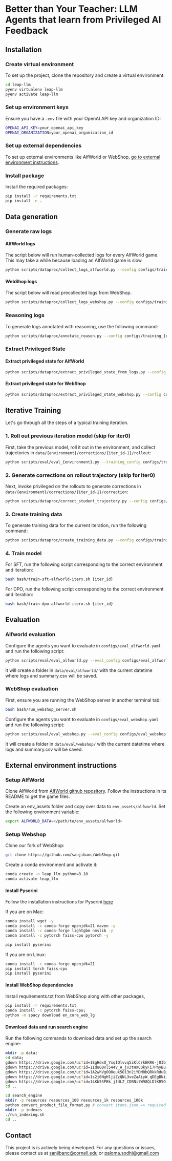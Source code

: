 # Better than Your Teacher: LLM Agents that learn from Privileged AI Feedback

<!-- Paper link: []() -->

## Installation

### Create virtual environment

To set up the project, clone the repository and create a virtual environment:

```bash
cd leap-llm
pyenv virtualenv leap-llm
pyenv activate leap-llm
```

### Set up environment keys
Ensure you have a `.env` file with your OpenAI API key and organization ID:

```bash
OPENAI_API_KEY=your_openai_api_key
OPENAI_ORGANIZATION=your_openai_organization_id
```

### Set up external dependencies

To set up external environments like AlfWorld or WebShop, [go to external environment instructions](#external-environment-instructions).

### Install package

Install the required packages:

```bash
pip install -r requirements.txt
pip install -e .
```

## Data generation

### Generate raw logs

#### AlfWorld logs

The script below will run human-collected logs for every AlfWorld game. This may take a while because loading an AlfWorld game is slow.
```bash
python scripts/dataproc/collect_logs_alfworld.py --config configs/training_alfworld.yaml
```

#### WebShop logs

The script below will read precollected logs from WebShop.
```bash
python scripts/dataproc/collect_logs_webshop.py --config configs/training_webshop.yaml
```

### Reasoning logs

To generate logs annotated with reasoning, use the following command:
```bash
python scripts/dataproc/annotate_reason.py --config configs/training_{environment}.yaml
```

### Extract Privileged State

#### Extract privileged state for AlfWorld
```bash
python scripts/dataproc/extract_privileged_state_from_logs.py --config configs/training_alfworld.yaml
```

#### Extract privileged state for WebShop
```bash
python scripts/dataproc/extract_privileged_state_webshop.py --config configs/training_webshop.yaml
```

## Iterative Training

Let's go through all the steps of a typical training iteration.

### 1. Roll out previous iteration model (skip for iter0)
First, take the previous model, roll it out in the environment, and collect trajectories in `data/{environment}/corrections/{iter_id-1}/rollout`:
```bash
python scripts/eval/eval_{environment}.py --training_config configs/training_{environment}.yaml --iter {iter_id-1}
```

### 2. Generate corrections on rollout trajectory (skip for iter0)
Next, invoke privileged on the rollouts to generate corrections in `data/{environment}/corrections/{iter_id-1}/correction`:
```bash
python scripts/dataproc/correct_student_trajectory.py --config configs/training_{environment}.yaml --iter {iter_id-1}
```

### 3. Create training data

To generate training data for the current iteration, run the following command:
```bash
python scripts/dataproc/create_training_data.py --config configs/training_{environment}.yaml --train_method {train_method} --iter {iter_id}
```

### 4. Train model

For SFT, run the following script corresponding to the correct environment and iteration:
```bash
bash bash/train-sft-alfworld-iterx.sh {iter_id}
```

For DPO, run the following script corresponding to the correct environment and iteration:
```bash
bash bash/train-dpo-alfworld-iterx.sh {iter_id}
```

## Evaluation

### Alfworld evaluation
Configure the agents you want to evaluate in `configs/eval_alfworld.yaml` and run the following script:
```bash
python scripts/eval/eval_alfworld.py --eval_config configs/eval_alfworld.yaml
```
It will create a folder in `data/eval/alfworld/` with the current datetime where logs and summary.csv will be saved.

### WebShop evaluation
First, ensure you are running the WebShop server in another terminal tab:
```bash
bash bash/run_webshop_server.sh
```

Configure the agents you want to evaluate in `configs/eval_webshop.yaml` and run the following script:
```bash
python scripts/eval/eval_webshop.py --eval_config configs/eval_webshop.yaml
```
It will create a folder in `data/eval/webshop/` with the current datetime where  logs and summary.csv will be saved.

## External environment instructions

### Setup AlfWorld
Clone AlfWorld from [AlfWorld github repository](https://github.com/alfworld/alfworld). Follow the instructions in its README to get the game files.

Create an env_assets folder and copy over data to `env_assets/alfworld`. Set the following environment variable:
```bash
export ALFWORLD_DATA=</path/to/env_assets/alfworld>
```

### Setup Webshop
Clone our fork of WebShop:
```bash
git clone https://github.com/sanjibanc/WebShop.git
```

Create a conda environment and activate it:
```bash
conda create -n leap_llm python=3.10
conda activate leap_llm
```

#### Install Pyserini

Follow the installation instructions for Pyserini [here](https://github.com/castorini/pyserini/blob/master/docs/installation.md)

If you are on Mac:
```bash
conda install wget -y
conda install -c conda-forge openjdk=21 maven -y
conda install -c conda-forge lightgbm nmslib -y
conda install -c pytorch faiss-cpu pytorch -y

pip install pyserini
```
If you are on Linux:
```bash
conda install -c conda-forge openjdk=21
pip install torch faiss-cpu
pip install pyserini
```

#### Install WebShop dependencies

Install requirements.txt from WebShop along with other packages,
```bash
pip install -r requirements.txt
conda install -c pytorch faiss-cpu;
python -m spacy download en_core_web_lg
```

#### Download data and run search engine

Run the following commands to download data and set up the search engine:
```bash
mkdir -p data;
cd data;
gdown https://drive.google.com/uc?id=1EgHdxQ_YxqIQlvvq5iKlCrkEKR6-j0Ib; # items_shuffle_1000 - product scraped info
gdown https://drive.google.com/uc?id=1IduG0xl544V_A_jv3tHXC0kyFi7PnyBu; # items_ins_v2_1000 - product attributes
gdown https://drive.google.com/uc?id=1A2whVgOO0euk5O13n2iYDM0bQRkkRduB; # items_shuffle
gdown https://drive.google.com/uc?id=1s2j6NgHljiZzQNL3veZaAiyW_qDEgBNi; # items_ins_v2
gdown https://drive.google.com/uc?id=14Kb5SPBk_jfdLZ_CDBNitW98QLDlKR5O # items_human_ins
cd ..

cd search_engine
mkdir -p resources resources_100 resources_1k resources_100k
python convert_product_file_format.py # convert items.json => required doc format
mkdir -p indexes
./run_indexing.sh
cd ..
```

<!-- #### For live testing on the web browser

Run the WebShop server:
```bash
bash bash/run_webshop_server.sh
```

If you installed everything correctly as above, you should see a website in [http://localhost:3000/ABC](http://localhost:3000/ABC) -->

## Contact

This project is is actively being developed. For any questions or issues, please contact us at sanjibanc@cornell.edu or paloma.sodhi@gmail.com
